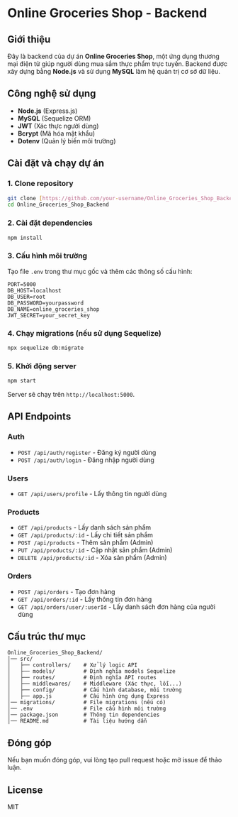 # Online Groceries Shop - Backend

## Giới thiệu
Đây là backend của dự án **Online Groceries Shop**, một ứng dụng thương mại điện tử giúp người dùng mua sắm thực phẩm trực tuyến. Backend được xây dựng bằng **Node.js** và sử dụng **MySQL** làm hệ quản trị cơ sở dữ liệu.

## Công nghệ sử dụng
- **Node.js** (Express.js)
- **MySQL** (Sequelize ORM)
- **JWT** (Xác thực người dùng)
- **Bcrypt** (Mã hóa mật khẩu)
- **Dotenv** (Quản lý biến môi trường)

## Cài đặt và chạy dự án

### 1. Clone repository
```bash
git clone [https://github.com/your-username/Online_Groceries_Shop_Backend.git](https://github.com/namthanhit/Online_Groceries_Node_backend.git)
cd Online_Groceries_Shop_Backend
```

### 2. Cài đặt dependencies
```bash
npm install
```

### 3. Cấu hình môi trường
Tạo file `.env` trong thư mục gốc và thêm các thông số cấu hình:
```env
PORT=5000
DB_HOST=localhost
DB_USER=root
DB_PASSWORD=yourpassword
DB_NAME=online_groceries_shop
JWT_SECRET=your_secret_key
```

### 4. Chạy migrations (nếu sử dụng Sequelize)
```bash
npx sequelize db:migrate
```

### 5. Khởi động server
```bash
npm start
```

Server sẽ chạy trên `http://localhost:5000`.

## API Endpoints

### Auth
- `POST /api/auth/register` - Đăng ký người dùng
- `POST /api/auth/login` - Đăng nhập người dùng

### Users
- `GET /api/users/profile` - Lấy thông tin người dùng

### Products
- `GET /api/products` - Lấy danh sách sản phẩm
- `GET /api/products/:id` - Lấy chi tiết sản phẩm
- `POST /api/products` - Thêm sản phẩm (Admin)
- `PUT /api/products/:id` - Cập nhật sản phẩm (Admin)
- `DELETE /api/products/:id` - Xóa sản phẩm (Admin)

### Orders
- `POST /api/orders` - Tạo đơn hàng
- `GET /api/orders/:id` - Lấy thông tin đơn hàng
- `GET /api/orders/user/:userId` - Lấy danh sách đơn hàng của người dùng

## Cấu trúc thư mục
```
Online_Groceries_Shop_Backend/
│── src/
│   ├── controllers/    # Xử lý logic API
│   ├── models/         # Định nghĩa models Sequelize
│   ├── routes/         # Định nghĩa API routes
│   ├── middlewares/    # Middleware (Xác thực, lỗi...)
│   ├── config/         # Cấu hình database, môi trường
│   ├── app.js          # Cấu hình ứng dụng Express
│── migrations/         # File migrations (nếu có)
│── .env                # File cấu hình môi trường
│── package.json        # Thông tin dependencies
│── README.md           # Tài liệu hướng dẫn
```

## Đóng góp
Nếu bạn muốn đóng góp, vui lòng tạo pull request hoặc mở issue để thảo luận.

## License
MIT
